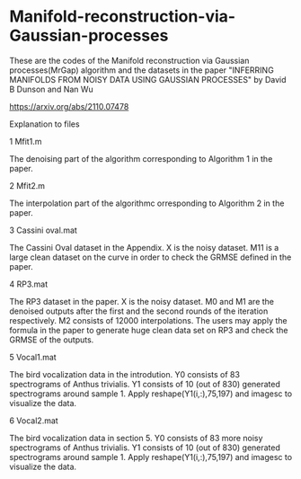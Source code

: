 # Manifold-reconstruction-via-Gaussian-processes

These are the codes of the Manifold reconstruction via Gaussian processes(MrGap) algorithm and the datasets in the paper "INFERRING MANIFOLDS FROM NOISY DATA USING GAUSSIAN PROCESSES" by David B Dunson and Nan Wu

https://arxiv.org/abs/2110.07478

Explanation to files

1 Mfit1.m 

The denoising part of the algorithm corresponding to Algorithm 1 in the paper.

2 Mfit2.m

The interpolation part of the algorithmc orresponding to Algorithm 2 in the paper.

3 Cassini oval.mat

The Cassini Oval dataset in the Appendix. X is the noisy dataset. M11 is a large clean dataset on the curve in order to check the GRMSE defined in the paper.

4 RP3.mat

The RP3 dataset in the paper. X is the noisy dataset. M0 and M1 are the denoised outputs after the first and the second rounds of the iteration respectively. M2 consists of 12000 interpolations. The users may apply the formula in the paper to generate huge clean data set on RP3 and check the GRMSE of the outputs.

5 Vocal1.mat

The bird vocalization data in the introdution. Y0 consists of 83 spectrograms of Anthus trivialis. Y1 consists of 10 (out of 830) generated spectrograms around sample 1. 
Apply reshape(Y1(i,:),75,197) and imagesc to visualize the data.

6 Vocal2.mat 

The bird vocalization data in section 5. Y0 consists of 83 more noisy spectrograms of Anthus trivialis. Y1 consists of 10 (out of 830) generated spectrograms around sample 1. 
Apply reshape(Y1(i,:),75,197) and imagesc to visualize the data.


